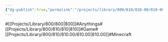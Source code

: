 ```yaml
---
{"dg-publish":true,"permalink":"/projects/library/800/810/810-00/810-00/","noteIcon":"0","created":"2024-02-25T02:02:48.662+09:00","updated":"2024-04-19T19:43:56.826+09:00"}
---
```


#[[Projects/Library/800/800\|800]]#Anythings#[[Projects/Library/800/810/810\|810]]#Game#[[Projects/Library/800/810/810.00/810.00\|810.00]]#Minecraft















